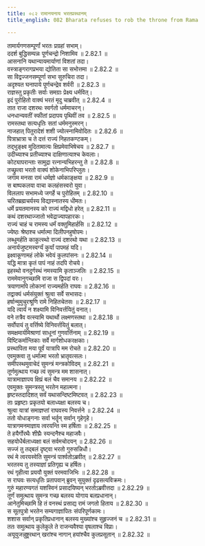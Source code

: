 ```yaml
---
title: ०८२ रामानयनाय भरतप्रस्थानम्
title_english: 082 Bharata refuses to rob the throne from Rama

---
```

<div class="audioEmbed"  caption="श्रीराम-हरिसीताराममूर्ति-घनपाठिभ्यां वचनम्" src="https://archive.org/download/Ramayana-recitation-Sriram-harisItArAmamUrti-Ghanapaati-v2/Kanda_2/Kanda_2_AYK-082-Ramanayanaaya_Bharatha_Prasthanam.mp3"></div>

तामार्यगणसम्पूर्णां भरतः प्रग्रहां सभाम्।  
ददर्श बुद्धिसम्पन्नः पूर्णचन्द्रो निशामिव ॥ 2.82.1 ॥   
आसनानि यथान्यायमार्याणां विशतां तदा।  
वस्त्राङ्गरागप्रभया द्योतिता सा सभोत्तमा ॥ 2.82.2 ॥   
सा विद्वज्जनसम्पूर्णा सभा सुरुचिरा तदा।  
अदृश्यत घनापाये पूर्णचन्द्रेव शर्वरी ॥ 2.82.3 ॥   
राज्ञस्तु प्रकृतीः सर्वाः समग्राः प्रेक्ष्य धर्मवित्।  
इदं पुरोहितो वाक्यं भरतं मृदु चाब्रवीत् ॥ 2.82.4 ॥   
तात राजा दशरथः स्वर्गतो धर्ममाचरन्।  
धनधान्यवतीं स्फीतां प्रदापय पृथिवीं तव ॥ 2.82.5 ॥   
रामस्तथा सत्यधृतिः सतां धर्ममनुस्मरन्।  
नाजहात् पितुरादेशं शशी ज्योत्स्नामिवोदितः ॥ 2.82.6 ॥   
पित्राभ्रात्रा च ते दत्तं राज्यं निहतकण्टकम्।  
तद्भुङ्क्ष्व मुदितामात्यः क्षिप्रमेवाभिषेचय ॥ 2.82.7 ॥   
उदीच्याश्च प्रतीच्याश्च दाक्षिणात्याश्च केवलाः।  
कोट्यापरान्ताः सामुद्रा रत्नान्यभिहरन्तु ते ॥ 2.82.8 ॥   
तच्छ्रुत्वा भरतो वाक्यं शोकेनाभिपरिप्लुतः।  
जगाम मनसा रामं धर्मज्ञो धर्मकाङ्क्षया ॥ 2.82.9 ॥   
स बाष्पकलया वाचा कलहंसस्वरो युवा।  
विललाप सभामध्ये जगर्हे च पुरोहितम् ॥ 2.82.10 ॥   
चरितब्रह्मचर्यस्य विद्यास्नातस्य धीमतः।  
धर्मे प्रयतमानस्य को राज्यं मद्विधो हरेत् ॥ 2.82.11 ॥   
कथं दशरथाज्जातो भवेद्राज्यापहारकः।  
राज्यं चाहं च रामस्य धर्मं वक्तुमिहार्हसि ॥ 2.82.12 ॥   
ज्येष्ठः श्रेष्ठश्च धर्मात्मा दिलीपनहुषोपमः।  
लब्धुमर्हति काकुत्स्थो राज्यं दशरथो यथा ॥ 2.82.13 ॥   
अनार्यजुष्टमस्वर्ग्यं कुर्यां पापमहं यदि।  
इक्ष्वाकूणामहं लोके भवेयं कुलपांसनः ॥ 2.82.14 ॥   
यद्धि मात्रा कृतं पापं नाहं तदपि रोचये।  
इहस्थो वनदुर्गस्थं नमस्यामि कृताञ्जलिः ॥ 2.82.15 ॥   
राममेवानुगच्छामि राजा स द्विपदां वरः।  
त्रयाणामपि लोकानां राज्यमर्हति राघवः ॥ 2.82.16 ॥   
तद्वाक्यं धर्मसंयुक्तं श्रुत्वा सर्वे सभासदः।  
हर्षान्मुमुचुरश्रूणि रामे निहितचेतसः ॥ 2.82.17 ॥   
यदि त्वार्यं न शक्ष्यामि विनिवर्त्तयितुं वनात्।  
वने तत्रैव वत्स्यामि यथार्थो लक्ष्मणस्तथा ॥ 2.82.18 ॥   
सर्वोपायं तु वर्त्तिष्ये विनिवर्त्तयितुं बलात्।  
समक्षमार्यमिश्राणां साधूनां गुणवर्त्तिनाम् ॥ 2.82.19 ॥   
विष्टिकर्मान्तिकाः सर्वे मार्गशोधकरक्षकाः।  
प्रस्थापिता मया पूर्वं यात्रापि मम रोचते ॥ 2.82.20 ॥   
एवमुक्त्वा तु धर्मात्मा भरतो भ्रातृवत्सलः।  
समीपस्थमुवाचेदं सुमन्त्रं मन्त्रकोविदम् ॥ 2.82.21 ॥   
तूर्णमुत्थाय गच्छ त्वं सुमन्त्र मम शासनात्।  
यात्रामाज्ञापय क्षिप्रं बलं चैव समानय ॥ 2.82.22 ॥   
एवमुक्तः सुमन्त्रस्तु भरतेन महात्मना।  
हृष्टस्तदादिशत् सर्वं यथासन्दिष्टमिष्टवत् ॥ 2.82.23 ॥   
ताः प्रहृष्टाः प्रकृतयो बलाध्यक्षा बलस्य च।  
श्रुत्वा यात्रां समाज्ञप्तां राघवस्य निवर्त्तने ॥ 2.82.24 ॥   
ततो योधाङ्गनाः सर्वा भर्तॄन् सर्वान् गृहेगृहे।  
यात्रागमनमाज्ञाय त्वरयन्ति स्म हर्षिताः ॥ 2.82.25 ॥   
ते हयैर्गोरथैः शीघ्रैः स्यन्दनैश्च महाजवैः।  
सहयोधैर्बलाध्यक्षा बलं सर्वमचोदयन् ॥ 2.82.26 ॥   
सज्जं तु तद्बलं दृष्ट्वा भरतो गुरुसन्निधौ।  
रथं मे त्वरयस्वेति सुमन्त्रं पार्श्वतोऽब्रवीत् ॥ 2.82.27 ॥   
भरतस्य तु तस्याज्ञां प्रतिगृह्य च हर्षितः।  
रथं गृहीत्वा प्रययौ युक्तं परमवाजिभिः ॥ 2.82.28 ॥   
स राघवः सत्यधृतिः प्रतापवान् ब्रुवन् सुयुक्तं दृढसत्यविक्रमः।  
गुरुं महारण्यगतं यशस्विनं प्रसादयिष्यन् भरतोऽब्रवीत्तदा ॥ 2.82.29 ॥   
तूर्णं समुत्थाय सुमन्त्र गच्छ बलस्य योगाय बलप्रधानान्।  
आनेतुमिच्छामि हि तं वनस्थं प्रसाद्य रामं जगतो हिताय ॥ 2.82.30 ॥   
स सूतपुत्रो भरतेन सम्यगाज्ञापितः संपरिपूर्णकामः।  
शशास सर्वान् प्रकृतिप्रधानान् बलस्य मुख्यांश्च सुहृज्जनं च ॥ 2.82.31 ॥   
ततः समुत्थाय कुलेकुले ते राजन्यवैश्या वृषलाश्च विप्राः।  
अयूयुजन्नुष्ट्ररथान् खरांश्च नागान् हयांश्चैव कुलप्रसूतान् ॥ 2.82.32 ॥   